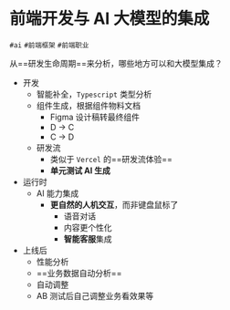 
# 前端开发与 AI 大模型的集成


`#ai` `#前端框架` `#前端职业` 


从==研发生命周期==来分析，哪些地方可以和大模型集成？

- 开发 
	- 智能补全，`Typescript` 类型分析
	- 组件生成，根据组件物料文档
		- Figma 设计稿转最终组件
		- D  →  C 
		- C  →  D
	- 研发流
		- 类似于 `Vercel` 的==研发流体验==
		- **单元测试 AI 生成**
- 运行时
	- AI 能力集成
		- **更自然的人机交互**，而非键盘鼠标了
			- 语音对话
			- 内容更个性化
			- **智能客服**集成
- 上线后
	- 性能分析
	- ==业务数据自动分析==
	- 自动调整
	- AB 测试后自己调整业务看效果等